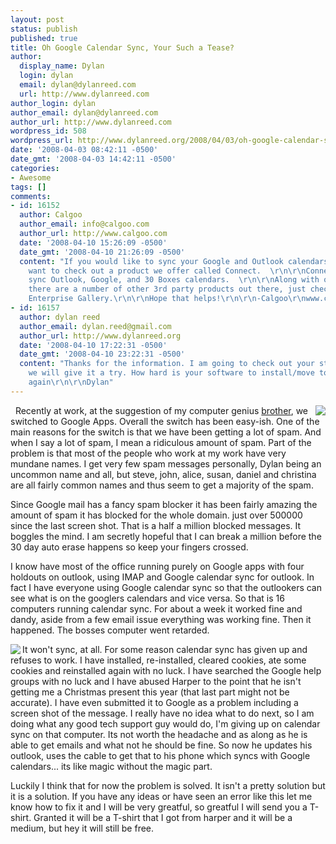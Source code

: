 ```yaml
---
layout: post
status: publish
published: true
title: Oh Google Calendar Sync, Your Such a Tease?
author:
  display_name: Dylan
  login: dylan
  email: dylan@dylanreed.com
  url: http://www.dylanreed.com
author_login: dylan
author_email: dylan@dylanreed.com
author_url: http://www.dylanreed.com
wordpress_id: 508
wordpress_url: http://www.dylanreed.org/2008/04/03/oh-google-calendar-sync-why-do-you-hate-me/
date: '2008-04-03 08:42:11 -0500'
date_gmt: '2008-04-03 14:42:11 -0500'
categories:
- Awesome
tags: []
comments:
- id: 16152
  author: Calgoo
  author_email: info@calgoo.com
  author_url: http://www.calgoo.com
  date: '2008-04-10 15:26:09 -0500'
  date_gmt: '2008-04-10 21:26:09 -0500'
  content: "If you would like to sync your Google and Outlook calendars you might
    want to check out a product we offer called Connect.  \r\n\r\nConnect lets you
    sync Outlook, Google, and 30 Boxes calendars.  \r\n\r\nAlong with our product
    there are a number of other 3rd party products out there, just check out the Google
    Enterprise Gallery.\r\n\r\nHope that helps!\r\n\r\n-Calgoo\r\nwww.calgoo.com"
- id: 16157
  author: dylan reed
  author_email: dylan.reed@gmail.com
  author_url: http://www.dylanreed.org
  date: '2008-04-10 17:22:31 -0500'
  date_gmt: '2008-04-10 23:22:31 -0500'
  content: "Thanks for the information. I am going to check out your stuff and maybe
    we will give it a try. How hard is your software to install/move to? \r\n\r\nThanks
    again\r\n\r\nDylan"
---
```

<p>&nbsp;<img src="http://farm3.static.flickr.com/2344/2384613179_ec4b0b8ed2.jpg" align="right"/> Recently at work, at the suggestion of my computer genius <a href="http://nata2.org" target="_blank">brother</a>, we switched to Google Apps. Overall the switch has been easy-ish. One of the main reasons for the switch is that we have been getting a lot of spam. And when I say a lot of spam, I mean a ridiculous amount of spam. Part of the problem is that most of the people who work at my work have very mundane names. I get very few spam messages personally, Dylan being an uncommon name and all, but steve, john, alice, susan, daniel and christina are all fairly common names and thus seem to get a majority of the spam. </p>
<p>Since Google mail has a fancy spam blocker it has been fairly amazing the amount of spam it has blocked for the whole domain. just over 500000 since the last screen shot. That is a half a million blocked messages. It boggles the mind. I am secretly hopeful that I can break a million before the 30 day auto erase happens so keep your fingers crossed. </p>
<p>I know have most of the office running purely on Google apps with four holdouts on outlook, using IMAP and Google calendar sync for outlook. In fact I have everyone using Google calendar sync so that the outlookers can see what is on the googlers calendars and vice versa. So that is 16 computers running calendar sync. For about a week it worked fine and dandy, aside from a few email issue everything was working fine. Then it happened. The bosses computer went retarded. </p>
<p><img src="http://farm4.static.flickr.com/3062/2384613205_234b09815c.jpg" align="left"/>It won't sync, at all. For some reason calendar sync has given up and refuses to work. I have installed, re-installed, cleared cookies, ate some cookies and reinstalled again with no luck. I have searched the Google help groups with no luck and I have abused Harper to the point that he isn't getting me a Christmas present this year (that last part might not be accurate). I have even submitted it to Google as a problem including a screen shot of the message. I really have no idea what to do next, so I am doing what any good tech support guy would do, I'm giving up on calendar sync on that computer. Its not worth the headache and as along as he is able to get emails and what not he should be fine. So now he updates his outlook, uses the cable to get that to his phone which syncs with Google calendars... its like magic without the magic part.</p>
<p>Luckily I think that for now the problem is solved. It isn't a pretty solution but it is a solution. If you have any ideas or have seen an error like this let me know how to fix it and I will be very greatful, so greatful I will send you a T-shirt. Granted it will be a T-shirt that I got from harper and it will be a medium, but hey it will still be free.</p></p>
